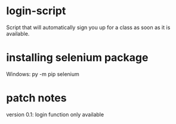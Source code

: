 # login-script
Script that will automatically sign you up for a class as soon as it is available.

# installing selenium package
Windows:
py -m pip selenium

# patch notes

version 0.1:
  login function only available
